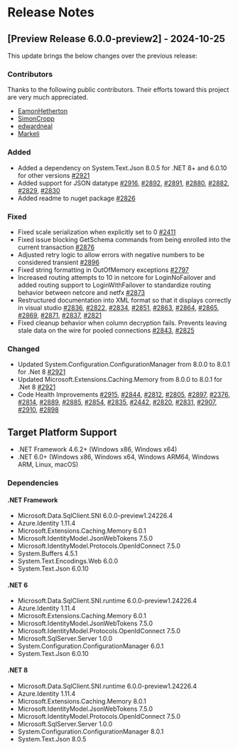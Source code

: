 # Release Notes

## [Preview Release 6.0.0-preview2] - 2024-10-25

This update brings the below changes over the previous release:

### Contributors
Thanks to the following public contributors. Their efforts toward this project are very much appreciated.

- [EamonHetherton](https://github.com/EamonHetherton)
- [SimonCropp](https://github.com/SimonCropp)
- [edwardneal](https://github.com/edwardneal)
- [Markeli](https://github.com/Markeli)


### Added
- Added a dependency on System.Text.Json 8.0.5 for .NET 8+ and 6.0.10 for other versions [#2921](https://github.com/dotnet/SqlClient/pull/2921)
- Added support for JSON datatype [#2916](https://github.com/dotnet/SqlClient/pull/2916), [#2892](https://github.com/dotnet/SqlClient/pull/2892), [#2891](https://github.com/dotnet/SqlClient/pull/2891), [#2880](https://github.com/dotnet/SqlClient/pull/2880), [#2882](https://github.com/dotnet/SqlClient/pull/2882), [#2829](https://github.com/dotnet/SqlClient/pull/2829), [#2830](https://github.com/dotnet/SqlClient/pull/2830)
- Added readme to nuget package [#2826](https://github.com/dotnet/SqlClient/pull/2826)


### Fixed
- Fixed scale serialization when explicitly set to 0 [#2411](https://github.com/dotnet/SqlClient/pull/2411)
- Fixed issue blocking GetSchema commands from being enrolled into the current transaction [#2876](https://github.com/dotnet/SqlClient/pull/2876)
- Adjusted retry logic to allow errors with negative numbers to be considered transient [#2896](https://github.com/dotnet/SqlClient/pull/2896)
- Fixed string formatting in OutOfMemory exceptions [#2797](https://github.com/dotnet/SqlClient/pull/2797)
- Increased routing attempts to 10 in netcore for LoginNoFailover and added routing support to LoginWithFailover to standardize routing behavior between netcore and netfx [#2873](https://github.com/dotnet/SqlClient/pull/2873)
- Restructured documentation into XML format so that it displays correctly in visual studio [#2836](https://github.com/dotnet/SqlClient/pull/2836), [#2822](https://github.com/dotnet/SqlClient/pull/2822), [#2834](https://github.com/dotnet/SqlClient/pull/2834), [#2851](https://github.com/dotnet/SqlClient/pull/2851), [#2863](https://github.com/dotnet/SqlClient/pull/2863), [#2864](https://github.com/dotnet/SqlClient/pull/2864), [#2865](https://github.com/dotnet/SqlClient/pull/2865), [#2869](https://github.com/dotnet/SqlClient/pull/2869), [#2871](https://github.com/dotnet/SqlClient/pull/2871), [#2837](https://github.com/dotnet/SqlClient/pull/2837), [#2821](https://github.com/dotnet/SqlClient/pull/2821)
- Fixed cleanup behavior when column decryption fails. Prevents leaving stale data on the wire for pooled connections [#2843](https://github.com/dotnet/SqlClient/pull/2843), [#2825](https://github.com/dotnet/SqlClient/pull/2825)


### Changed
- Updated System.Configuration.ConfigurationManager from 8.0.0 to 8.0.1 for .Net 8 [#2921](https://github.com/dotnet/SqlClient/pull/2921)
- Updated Microsoft.Extensions.Caching.Memory from 8.0.0 to 8.0.1 for .Net 8 [#2921](https://github.com/dotnet/SqlClient/pull/2921)
- Code Health Improvements [#2915](https://github.com/dotnet/SqlClient/pull/2915), [#2844](https://github.com/dotnet/SqlClient/pull/2844), [#2812](https://github.com/dotnet/SqlClient/pull/2812), [#2805](https://github.com/dotnet/SqlClient/pull/2805), [#2897](https://github.com/dotnet/SqlClient/pull/2897), [#2376](https://github.com/dotnet/SqlClient/pull/2376), [#2814](https://github.com/dotnet/SqlClient/pull/2814), [#2889](https://github.com/dotnet/SqlClient/pull/2889), [#2885](https://github.com/dotnet/SqlClient/pull/2885), [#2854](https://github.com/dotnet/SqlClient/pull/2854), [#2835](https://github.com/dotnet/SqlClient/pull/2835), [#2442](https://github.com/dotnet/SqlClient/pull/2442), [#2820](https://github.com/dotnet/SqlClient/pull/2820), [#2831](https://github.com/dotnet/SqlClient/pull/2831), [#2907](https://github.com/dotnet/SqlClient/pull/2907), [#2910](https://github.com/dotnet/SqlClient/pull/2910), [#2898](https://github.com/dotnet/SqlClient/pull/2898)


## Target Platform Support

- .NET Framework 4.6.2+ (Windows x86, Windows x64)
- .NET 6.0+ (Windows x86, Windows x64, Windows ARM64, Windows ARM, Linux, macOS)

### Dependencies

#### .NET Framework

- Microsoft.Data.SqlClient.SNI 6.0.0-preview1.24226.4
- Azure.Identity 1.11.4
- Microsoft.Extensions.Caching.Memory 6.0.1
- Microsoft.IdentityModel.JsonWebTokens 7.5.0
- Microsoft.IdentityModel.Protocols.OpenIdConnect 7.5.0
- System.Buffers 4.5.1
- System.Text.Encodings.Web 6.0.0
- System.Text.Json 6.0.10

#### .NET 6

- Microsoft.Data.SqlClient.SNI.runtime 6.0.0-preview1.24226.4
- Azure.Identity 1.11.4
- Microsoft.Extensions.Caching.Memory 6.0.1
- Microsoft.IdentityModel.JsonWebTokens 7.5.0
- Microsoft.IdentityModel.Protocols.OpenIdConnect 7.5.0
- Microsoft.SqlServer.Server 1.0.0
- System.Configuration.ConfigurationManager 6.0.1
- System.Text.Json 6.0.10

#### .NET 8

- Microsoft.Data.SqlClient.SNI.runtime 6.0.0-preview1.24226.4
- Azure.Identity 1.11.4
- Microsoft.Extensions.Caching.Memory 8.0.1
- Microsoft.IdentityModel.JsonWebTokens 7.5.0
- Microsoft.IdentityModel.Protocols.OpenIdConnect 7.5.0
- Microsoft.SqlServer.Server 1.0.0
- System.Configuration.ConfigurationManager 8.0.1
- System.Text.Json 8.0.5
